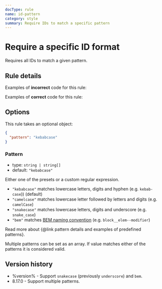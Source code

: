 ```yaml
---
docType: rule
name: id-pattern
category: style
summary: Require IDs to match a specific pattern
---
```


# Require a specific ID format

Requires all IDs to match a given pattern.

## Rule details

Examples of **incorrect** code for this rule:

<validate name="incorrect" rules="id-pattern">
    <div id="fooBar"></foobar>
</validate>

Examples of **correct** code for this rule:

<validate name="correct" rules="id-pattern">
<div id="foo-bar"></div>
</validate>

## Options

This rule takes an optional object:

```json
{
  "pattern": "kebabcase"
}
```

### Pattern

- type: `string | string[]`
- default: `"kebabcase"`

Either one of the presets or a custom regular expression.

- `"kebabcase"` matches lowercase letters, digits and hyphen (e.g. `kebab-case`)) (default)
- `"camelcase"` matches lowercase letter followed by letters and digits (e.g. `camelCase`)
- `"snakecase"` matches lowercase letters, digits and underscore (e.g. `snake_case`)
- `"bem"` matches [BEM naming convention](https://getbem.com/naming/) (e.g. `block__elem--modifier`)

Read more about {@link pattern details and examples of predefined patterns}.

Multiple patterns can be set as an array.
If value matches either of the patterns it is considered valid.

## Version history

- %version% - Support `snakecase` (previously `underscore`) and `bem`.
- 8.17.0 - Support multiple patterns.
